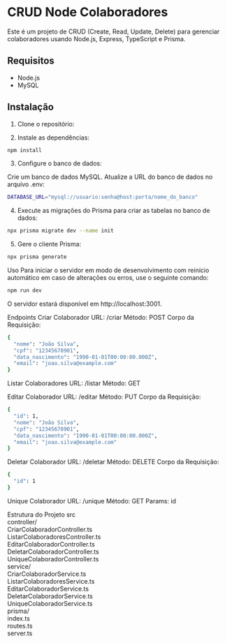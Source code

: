 

# CRUD Node Colaboradores

Este é um projeto de CRUD (Create, Read, Update, Delete) para gerenciar colaboradores usando Node.js, Express, TypeScript e Prisma.

## Requisitos

- Node.js
- MySQL

## Instalação

1. Clone o repositório:


2. Instale as dependências:

```bash
npm install
```

3. Configure o banco de dados:

Crie um banco de dados MySQL.
Atualize a URL do banco de dados no arquivo .env:

```bash
DATABASE_URL="mysql://usuario:senha@host:porta/nome_do_banco"
```
4. Execute as migrações do Prisma para criar as tabelas no banco de dados:

```bash
npx prisma migrate dev --name init
```

5. Gere o cliente Prisma:

```bash
npx prisma generate
```
Uso
Para iniciar o servidor em modo de desenvolvimento com reinício automático em caso de alterações ou erros, use o seguinte comando:

```bash
npm run dev
```

O servidor estará disponível em http://localhost:3001.

Endpoints
Criar Colaborador
URL: /criar
Método: POST
Corpo da Requisição:

```bash
{
  "nome": "João Silva",
  "cpf": "12345678901",
  "data_nascimento": "1990-01-01T00:00:00.000Z",
  "email": "joao.silva@example.com"
}
```
Listar Colaboradores
URL: /listar
Método: GET

Editar Colaborador
URL: /editar
Método: PUT
Corpo da Requisição:
```bash
{
  "id": 1,
  "nome": "João Silva",
  "cpf": "12345678901",
  "data_nascimento": "1990-01-01T00:00:00.000Z",
  "email": "joao.silva@example.com"
}
```
Deletar Colaborador
URL: /deletar
Método: DELETE
Corpo da Requisição:
```bash
{
  "id": 1
}
```
Unique Colaborador
URL: /unique
Método: GET
Params: id

Estrutura do Projeto
src  
    controller/  
        CriarColaboradorController.ts  
        ListarColaboradoresController.ts  
        EditarColaboradorController.ts  
        DeletarColaboradorController.ts  
        UniqueColaboradorController.ts  
    service/  
        CriarColaboradorService.ts  
        ListarColaboradoresService.ts  
        EditarColaboradorService.ts  
        DeletarColaboradorService.ts  
        UniqueColaboradorService.ts  
    prisma/  
        index.ts  
    routes.ts  
    server.ts  